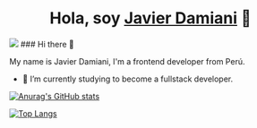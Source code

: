 <div align="center">
<h1 align="center">Hola, soy <a href="https://javierdamiani.com">Javier Damiani</a> 👋</h1>
</div>
<img src="https://i.imgur.com/weNbhGZ.png">
### Hi there 👋

My name is Javier Damiani, I'm a frontend developer from Perú.

- 🔭 I’m currently studying to become a fullstack developer.

[![Anurag's GitHub stats](https://github-readme-stats.vercel.app/api?username=javierdamiani)](https://github.com/anuraghazra/github-readme-stats)

[![Top Langs](https://github-readme-stats.vercel.app/api/top-langs/?username=javierdamiani)](https://github.com/anuraghazra/github-readme-stats)

<!--
**javierdamiani/javierdamiani** is a ✨ _special_ ✨ repository because its `README.md` (this file) appears on your GitHub profile.

Here are some ideas to get you started:


- 🌱 I’m currently learning ...
- 👯 I’m looking to collaborate on ...
- 🤔 I’m looking for help with ...
- 💬 Ask me about ...
- 📫 How to reach me: ...
- 😄 Pronouns: ...
- ⚡ Fun fact: ...
-->
